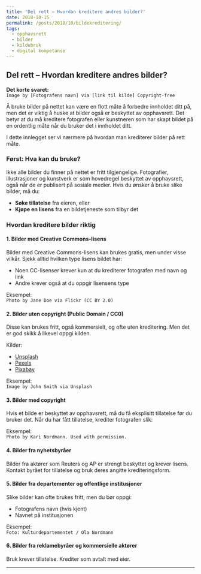 ```yaml
---
title: 'Del rett – Hvordan kreditere andres bilder?'
date: 2018-10-15
permalink: /posts/2018/10/bildekreditering/
tags:
  - opphavsrett
  - bilder
  - kildebruk
  - digital kompetanse
---
```


## Del rett – Hvordan kreditere andres bilder?

**Det korte svaret:**  
`Image by [Fotografens navn] via [link til kilde] Copyright-free`

Å bruke bilder på nettet kan være en flott måte å forbedre innholdet ditt på, men det er viktig å huske at bilder også er beskyttet av opphavsrett. Det betyr at du må kreditere fotografen eller kunstneren som har skapt bildet på en ordentlig måte når du bruker det i innholdet ditt.

I dette innlegget ser vi nærmere på hvordan man krediterer bilder på rett måte.

### Først: Hva kan du bruke?

Ikke alle bilder du finner på nettet er fritt tilgjengelige. Fotografier, illustrasjoner og kunstverk er som hovedregel beskyttet av opphavsrett, også når de er publisert på sosiale medier. Hvis du ønsker å bruke slike bilder, må du:

- **Søke tillatelse** fra eieren, eller  
- **Kjøpe en lisens** fra en bildetjeneste som tilbyr det

### Hvordan kreditere bilder riktig

#### 1. **Bilder med Creative Commons-lisens**
Bilder med Creative Commons-lisens kan brukes gratis, men under visse vilkår. Sjekk alltid hvilken type lisens bildet har:

- Noen CC-lisenser krever kun at du krediterer fotografen med navn og link
- Andre krever også at du oppgir lisensens type

Eksempel:  
`Photo by Jane Doe via Flickr (CC BY 2.0)`

#### 2. **Bilder uten copyright (Public Domain / CC0)**
Disse kan brukes fritt, også kommersielt, og ofte uten kreditering. Men det er god skikk å likevel oppgi kilden.

Kilder:  
- [Unsplash](https://unsplash.com)  
- [Pexels](https://pexels.com)  
- [Pixabay](https://pixabay.com)

Eksempel:  
`Image by John Smith via Unsplash`

#### 3. **Bilder med copyright**
Hvis et bilde er beskyttet av opphavsrett, må du få eksplisitt tillatelse før du bruker det. Når du har fått tillatelse, krediter fotografen slik:

Eksempel:  
`Photo by Kari Nordmann. Used with permission.`

#### 4. **Bilder fra nyhetsbyråer**
Bilder fra aktører som Reuters og AP er strengt beskyttet og krever lisens. Kontakt byrået for tillatelse og bruk deres angitte krediteringsform.

#### 5. **Bilder fra departementer og offentlige institusjoner**
Slike bilder kan ofte brukes fritt, men du bør oppgi:

- Fotografens navn (hvis kjent)
- Navnet på institusjonen

Eksempel:  
`Foto: Kulturdepartementet / Ola Nordmann`

#### 6. **Bilder fra reklamebyråer og kommersielle aktører**
Bruk krever tillatelse. Krediter som avtalt med eier.

---
